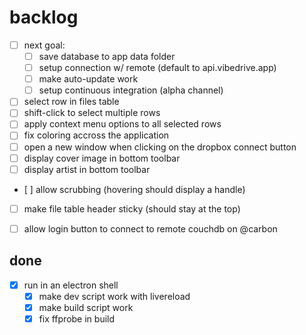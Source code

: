 # backlog

- [ ] next goal: 
  - [ ] save database to app data folder
  - [ ] setup connection w/ remote (default to api.vibedrive.app)
  - [ ] make auto-update work
  - [ ] setup continuous integration (alpha channel)
- [ ] select row in files table
- [ ] shift-click to select multiple rows
- [ ] apply context menu options to all selected rows
- [ ] fix coloring accross the application
- [ ] open a new window when clicking on the dropbox connect button
- [ ] display cover image in bottom toolbar
- [ ] display artist in bottom toolbar
- [ ] allow scrubbing (hovering should display a handle)
- [ ] make file table header sticky (should stay at the top)
- [ ] allow login button to connect to remote couchdb on @carbon


## done

- [x] run in an electron shell
  - [x] make dev script work with livereload 
  - [x] make build script work
  - [x] fix ffprobe in build